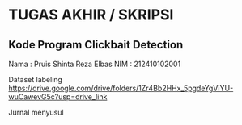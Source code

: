 # TUGAS AKHIR / SKRIPSI
## Kode Program Clickbait Detection

Nama  : Pruis Shinta Reza Elbas
NIM   : 212410102001

Dataset labeling 
https://drive.google.com/drive/folders/1Zr4Bb2HHx_5pgdeYgVIYU-wuCawevG5c?usp=drive_link

Jurnal
menyusul
